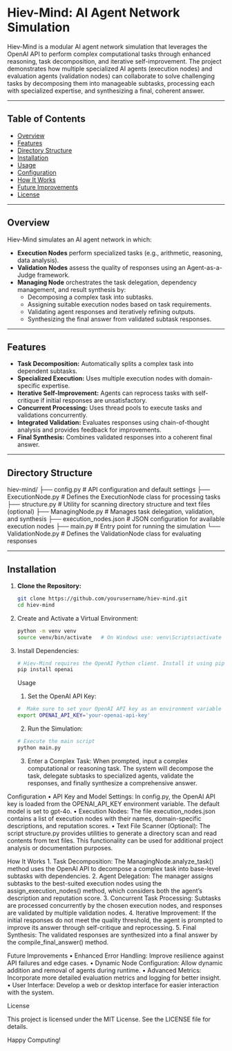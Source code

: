 # Hiev-Mind: AI Agent Network Simulation

Hiev-Mind is a modular AI agent network simulation that leverages the OpenAI API to perform complex computational tasks through enhanced reasoning, task decomposition, and iterative self-improvement. The project demonstrates how multiple specialized AI agents (execution nodes) and evaluation agents (validation nodes) can collaborate to solve challenging tasks by decomposing them into manageable subtasks, processing each with specialized expertise, and synthesizing a final, coherent answer.

---

## Table of Contents

- [Overview](#overview)
- [Features](#features)
- [Directory Structure](#directory-structure)
- [Installation](#installation)
- [Usage](#usage)
- [Configuration](#configuration)
- [How It Works](#how-it-works)
- [Future Improvements](#future-improvements)
- [License](#license)

---

## Overview

Hiev-Mind simulates an AI agent network in which:
- **Execution Nodes** perform specialized tasks (e.g., arithmetic, reasoning, data analysis).
- **Validation Nodes** assess the quality of responses using an Agent-as-a-Judge framework.
- **Managing Node** orchestrates the task delegation, dependency management, and result synthesis by:
  - Decomposing a complex task into subtasks.
  - Assigning suitable execution nodes based on task requirements.
  - Validating agent responses and iteratively refining outputs.
  - Synthesizing the final answer from validated subtask responses.

---

## Features

- **Task Decomposition:** Automatically splits a complex task into dependent subtasks.
- **Specialized Execution:** Uses multiple execution nodes with domain-specific expertise.
- **Iterative Self-Improvement:** Agents can reprocess tasks with self-critique if initial responses are unsatisfactory.
- **Concurrent Processing:** Uses thread pools to execute tasks and validations concurrently.
- **Integrated Validation:** Evaluates responses using chain-of-thought analysis and provides feedback for improvements.
- **Final Synthesis:** Combines validated responses into a coherent final answer.

---

## Directory Structure

hiev-mind/
├── config.py                # API configuration and default settings
├── ExecutionNode.py         # Defines the ExecutionNode class for processing tasks
├── structure.py             # Utility for scanning directory structure and text files (optional)
├── ManagingNode.py          # Manages task delegation, validation, and synthesis
├── execution_nodes.json     # JSON configuration for available execution nodes
├── main.py                  # Entry point for running the simulation
└── ValidationNode.py        # Defines the ValidationNode class for evaluating responses

---

## Installation

1. **Clone the Repository:**

   ```bash
   git clone https://github.com/yourusername/hiev-mind.git
   cd hiev-mind
   ```

2.	Create and Activate a Virtual Environment:

    ```bash
    python -m venv venv
    source venv/bin/activate   # On Windows use: venv\Scripts\activate
    ```


3.	Install Dependencies:

    ```bash
    # Hiev-Mind requires the OpenAI Python client. Install it using pip
    pip install openai
    ```

    Usage
	
    1.	Set the OpenAI API Key:

    ```bash
    #  Make sure to set your OpenAI API key as an environment variable
    export OPENAI_API_KEY='your-openai-api-key'
    ```

	2.	Run the Simulation:
    ```bash
    # Execute the main script
    python main.py
    ```

	3.	Enter a Complex Task:
When prompted, input a complex computational or reasoning task. The system will decompose the task, delegate subtasks to specialized agents, validate the responses, and finally synthesize a comprehensive answer.

Configuration
	•	API Key and Model Settings:
In config.py, the OpenAI API key is loaded from the OPENAI_API_KEY environment variable. The default model is set to gpt-4o.
	•	Execution Nodes:
The file execution_nodes.json contains a list of execution nodes with their names, domain-specific descriptions, and reputation scores.
	•	Text File Scanner (Optional):
The script structure.py provides utilities to generate a directory scan and read contents from text files. This functionality can be used for additional project analysis or documentation purposes.

How It Works
	1.	Task Decomposition:
The ManagingNode.analyze_task() method uses the OpenAI API to decompose a complex task into base-level subtasks with dependencies.
	2.	Agent Delegation:
The manager assigns subtasks to the best-suited execution nodes using the assign_execution_nodes() method, which considers both the agent’s description and reputation score.
	3.	Concurrent Task Processing:
Subtasks are processed concurrently by the chosen execution nodes, and responses are validated by multiple validation nodes.
	4.	Iterative Improvement:
If the initial responses do not meet the quality threshold, the agent is prompted to improve its answer through self-critique and reprocessing.
	5.	Final Synthesis:
The validated responses are synthesized into a final answer by the compile_final_answer() method.

Future Improvements
	•	Enhanced Error Handling: Improve resilience against API failures and edge cases.
	•	Dynamic Node Configuration: Allow dynamic addition and removal of agents during runtime.
	•	Advanced Metrics: Incorporate more detailed evaluation metrics and logging for better insight.
	•	User Interface: Develop a web or desktop interface for easier interaction with the system.

License

This project is licensed under the MIT License. See the LICENSE file for details.

Happy Computing!

